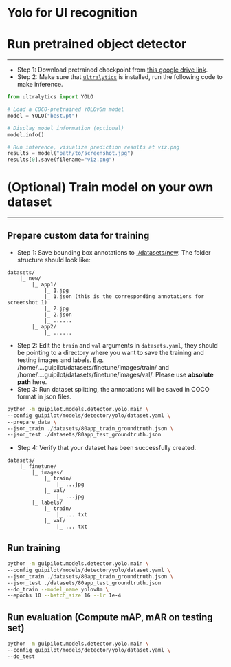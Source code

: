 
# Yolo for UI recognition

# Run pretrained object detector

---

- Step 1: Download pretrained checkpoint from [this google drive link](https://drive.google.com/file/d/15YUP8aMXC97n-m-U28wP1Sz5Eabw69m-/view?usp=sharing).
- Step 2: Make sure that [`ultralytics`](https://docs.ultralytics.com/quickstart/#install-ultralytics) is installed, run the following code to make inference.
```python
from ultralytics import YOLO

# Load a COCO-pretrained YOLOv8m model
model = YOLO("best.pt")

# Display model information (optional)
model.info()

# Run inference, visualize prediction results at viz.png
results = model("path/to/screenshot.jpg")
results[0].save(filename="viz.png")
```

# (Optional) Train model on your own dataset

---

## Prepare custom data for training
- Step 1: Save bounding box annotations to [./datasets/new](datasets/new).
The folder structure should look like:
```
datasets/
    |_ new/
        |_ app1/
            |_ 1.jpg
            |_ 1.json (this is the corresponding annotations for screenshot 1)
            |_ 2.jpg
            |_ 2.json
            |_ ......
        |_ app2/
            |_ ......
```

- Step 2: Edit the `train` and `val` arguments in `datasets.yaml`, they should be pointing to a directory where you want to save the training and testing images and labels. 
E.g. /home/....guipilot/datasets/finetune/images/train/ and /home/....guipilot/datasets/finetune/images/val/. Please use **absolute path** here.
- Step 3: Run dataset splitting, the annotations will be saved in COCO format in json files. 
```bash
python -m guipilot.models.detector.yolo.main \
--config guipilot/models/detector/yolo/dataset.yaml \
--prepare_data \
--json_train ./datasets/80app_train_groundtruth.json \
--json_test ./datasets/80app_test_groundtruth.json
```
- Step 4: Verify that your dataset has been successfully created.
```
datasets/
    |_ finetune/
        |_ images/
            |_ train/
                |_ ...jpg
            |_ val/
                |_ ...jpg
        |_ labels/
            |_ train/
                |_ ... txt
            |_ val/
                |_ ... txt
```

## Run training
```bash
python -m guipilot.models.detector.yolo.main \
--config guipilot/models/detector/yolo/dataset.yaml \
--json_train ./datasets/80app_train_groundtruth.json \
--json_test ./datasets/80app_test_groundtruth.json
--do_train --model_name yolov8m \
--epochs 10 --batch_size 16 --lr 1e-4
```


## Run evaluation (Compute mAP, mAR on testing set) 
```bash
python -m guipilot.models.detector.yolo.main \
--config guipilot/models/detector/yolo/dataset.yaml \
--do_test 
```